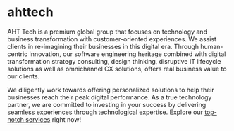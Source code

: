 # ahttech
AHT Tech is a premium global group that focuses on
technology and business transformation with
customer-oriented experiences.
We assist clients in re-imagining their businesses in
this digital era. Through human-centric innovation, our
software engineering heritage combined with digital
transformation strategy consulting, design thinking,
disruptive IT lifecycle solutions as well as omnichannel
CX solutions, offers real business value to our clients.

We diligently work towards offering personalized
solutions to help their businesses reach their peak
digital performance. As a true technology partner, we
are committed to investing in your success by
delivering seamless experiences through technological
expertise. 
Explore our [top-notch services]([url](https://www.arrowhitech.com/)) right now!
